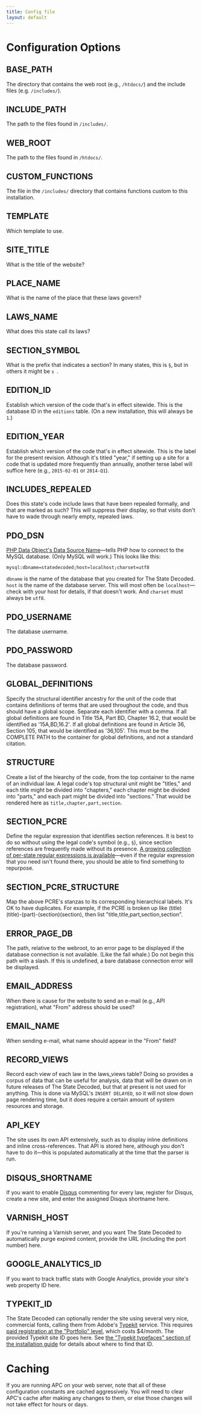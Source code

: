 ```yaml
---
title: Config file
layout: default
---
```

# Configuration Options

## BASE_PATH
The directory that contains the web root (e.g., `/htdocs/`) and the include files (e.g. `/includes/`).

## INCLUDE_PATH
The path to the files found in `/includes/`.

## WEB_ROOT
The path to the files found in `/htdocs/`.

## CUSTOM_FUNCTIONS
The file in the `/includes/` directory that contains functions custom to this installation.

## TEMPLATE
Which template to use.

## SITE_TITLE
What is the title of the website?

## PLACE_NAME
What is the name of the place that these laws govern?

## LAWS_NAME
What does this state call its laws?

## SECTION_SYMBOL
What is the prefix that indicates a section? In many states, this is `§`, but in others it might be `s `.

## EDITION_ID
Establish which version of the code that's in effect sitewide. This is the database ID in the `editions` table. (On a new installation, this will always be `1`.)

## EDITION_YEAR
Establish which version of the code that's in effect sitewide. This is the label for the present revision. Although it's titled "year," if setting up a site for a code that is updated more frequently than annually, another terse label will suffice here (e.g., `2015-02-01` or `2014-Q1`).

## INCLUDES_REPEALED
Does this state's code include laws that have been repealed formally, and that are marked as such? This will suppress their display, so that visits don't have to wade through nearly empty, repealed laws.

## PDO_DSN
[PHP Data Object's Data Source Name](http://php.net/manual/en/ref.pdo-mysql.connection.php)—tells PHP how to connect to the MySQL database. (Only MySQL will work.) This looks like this:

~~~
mysql:dbname=statedecoded;host=localhost;charset=utf8
~~~

`dbname` is the name of the database that you created for The State Decoded. `host` is the name of the database server. This will most often be `localhost`—check with your host for details, if that doesn't work. And `charset` must always be `utf8`.

## PDO_USERNAME
The database username.

## PDO_PASSWORD
The database password.

## GLOBAL_DEFINITIONS
Specify the structural identifier ancestry for the unit of the code that contains definitions of terms that are used throughout the code, and thus should have a global scope. Separate each identifier with a comma. If all global definitions are found in Title 15A, Part BD, Chapter 16.2, that would be identified as '15A,BD,16.2'. If all global definitions are found in Article 36, Section 105, that would be identified as '36,105'. This must be the COMPLETE PATH to the container for global definitions, and not a standard citation.

## STRUCTURE
Create a list of the hiearchy of the code, from the top container to the name of an individual law. A legal code's top structural unit might be "titles," and each title might be divided into "chapters," each chapter might be divided into "parts," and each part might be divided into "sections." That would be rendered here as `title,chapter,part,section`.

## SECTION_PCRE
Define the regular expression that identifies section references. It is best to do so without using the legal code's symbol (e.g., `§`), since section references are frequently made without its presence. [A growing collection of per-state regular expressions is available](https://github.com/statedecoded/law-identifier)—even if the regular expression that you need isn't found there, you should be able to find something to repurpose.

## SECTION_PCRE_STRUCTURE
Map the above PCRE's stanzas to its corresponding hierarchical labels. It's OK to have duplicates. For example, if the PCRE is broken up like (title)(title)-(part)-(section)(section), then list "title,title,part,section,section".

## ERROR_PAGE_DB
The path, relative to the webroot, to an error page to be displayed if the database connection is not available. (Like the fail whale.) Do not begin this path with a slash. If this is undefined, a bare database connection error will be displayed.

## EMAIL_ADDRESS
When there is cause for the website to send an e-mail (e.g., API registration), what "From" address should be used?

## EMAIL_NAME
When sending e-mail, what name should appear in the "From" field?

## RECORD_VIEWS
Record each view of each law in the laws_views table? Doing so provides a corpus of data that can be useful for analysis, data that will be drawn on in future releases of The State Decoded, but that at present is not used for anything. This is done via MySQL's `INSERT DELAYED`, so it will not slow down page rendering time, but it does require a certain amount of system resources and storage.

## API_KEY
The site uses its own API extensively, such as to display inline definitions and inline cross-references. That API is stored here, although you don't have to do it—this is populated automatically at the time that the parser is run.

## DISQUS_SHORTNAME
If you want to enable [Disqus](http://www.disqus.com/) commenting for every law, register for Disqus, create a new site, and enter the assigned Disqus shortname here.

## VARNISH_HOST
If you're running a Varnish server, and you want The State Decoded to automatically purge expired content, provide the URL (including the port number) here.

## GOOGLE_ANALYTICS_ID
If you want to track traffic stats with Google Analytics, provide your site's web property ID here.

## TYPEKIT_ID
The State Decoded can optionally render the site using several very nice, commercial fonts, calling them from Adobe's [Typekit](https://typekit.com/) service. This requires [paid registration at the "Portfolio" level](https://typekit.com/plans), which costs $4/month. The provided Typekit site ID goes here. See [the "Typekit typefaces" section of the installation guide](http://statedecoded.github.io/documentation/installation.html#typekit-typefaces) for details about where to find that ID.

# Caching
If you are running APC on your web server, note that all of these configuration constants are cached aggressively. You will need to clear APC's cache after making any changes to them, or else those changes will not take effect for hours or days.
